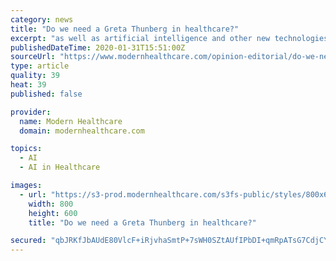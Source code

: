 ```yaml
---
category: news
title: "Do we need a Greta Thunberg in healthcare?"
excerpt: "as well as artificial intelligence and other new technologies that may be game-changers if constructed properly. Just as climate change cannot be solved by the energy industry alone, health assurance cannot be solved by the healthcare delivery industry alone. At Davos, I served as a distinguished fellow of the World Economic Forum, charged with ..."
publishedDateTime: 2020-01-31T15:51:00Z
sourceUrl: "https://www.modernhealthcare.com/opinion-editorial/do-we-need-greta-thunberg-healthcare"
type: article
quality: 39
heat: 39
published: false

provider:
  name: Modern Healthcare
  domain: modernhealthcare.com

topics:
  - AI
  - AI in Healthcare

images:
  - url: "https://s3-prod.modernhealthcare.com/s3fs-public/styles/800x600/public/Klasko_edit_i.jpg"
    width: 800
    height: 600
    title: "Do we need a Greta Thunberg in healthcare?"

secured: "qbJRKfJbAUdE80VlcF+iRjvhaSmtP+7sWH0SZtAUfIPbDI+qmRpATsG7CdjCYibOvFoLJhhHopIgKM9Pi4r0tBtEeU8S+2EmZVvruwXTAIC+xjfwTqMo9Zhmhh//m8rh+C2ZMcibHzPt9XxaNkJNSmwsOi9dKjSQr6WLDYkNGgehfTeYF94tR4jwoeumOFFMYbOiaxv1eGb6HXWL1/pHzs8HUn8+0kTn5b+UZiwQpUokmapZjeZWXaAxKcL7ZZqAbag34a7+ZQRj9euVhI33ci/uoDJm0A5rlrwTPMYV2nEIm8DdbbYpM2Ce2eoudWAcqxXj+UWb+AKglgJ83lDuKmkA/JhSbB9/0Fd+9bWKVKaLA7+THPhUFr+4llE1elJrCnOCCbMs8TtiMWXxmtkm9L9Kb3He1FOeD+vA0nl+oAgvkW6iUD+Jy7i0Wu3ovsZCpvtxREVrsKxjIa2FmbTgSd8tp9uaJc0VJuUgrWS2m4A=;FgBs+vC9iKfxP0Q9VhNtMQ=="
---
```


